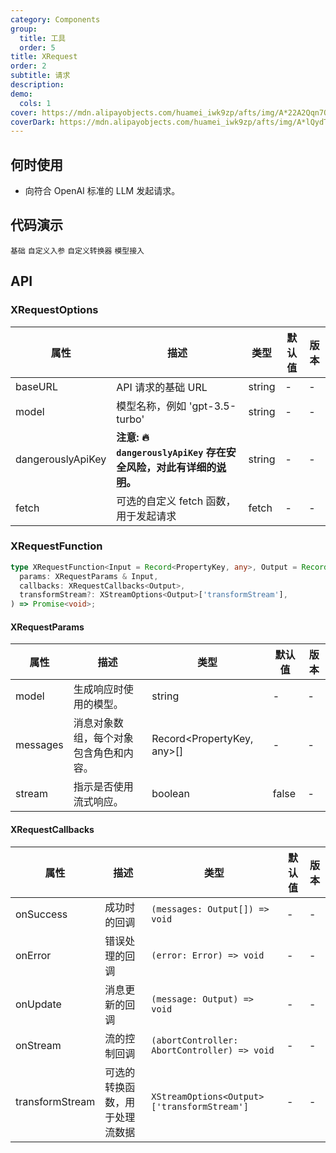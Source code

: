 ```yaml
---
category: Components
group:
  title: 工具
  order: 5
title: XRequest
order: 2
subtitle: 请求
description:
demo:
  cols: 1
cover: https://mdn.alipayobjects.com/huamei_iwk9zp/afts/img/A*22A2Qqn7OrEAAAAAAAAAAAAADgCCAQ/original
coverDark: https://mdn.alipayobjects.com/huamei_iwk9zp/afts/img/A*lQydTrtLz9YAAAAAAAAAAAAADgCCAQ/original
---
```


## 何时使用

- 向符合 OpenAI 标准的 LLM 发起请求。

## 代码演示

<!-- prettier-ignore -->
<code src="./demo/basic.tsx">基础</code>
<code src="./demo/requestParams.tsx">自定义入参</code>
<code src="./demo/custom-transformer.tsx">自定义转换器</code>
<code src="./demo/model.tsx">模型接入</code>

## API

### XRequestOptions

| 属性 | 描述 | 类型 | 默认值 | 版本 |
| --- | --- | --- | --- | --- |
| baseURL | API 请求的基础 URL | string | - | - |
| model | 模型名称，例如 'gpt-3.5-turbo' | string | - | - |
| dangerouslyApiKey | **注意: 🔥 `dangerouslyApiKey` 存在安全风险，对此有详细的[说明](/docs/react/dangerously-api-key-cn)。** | string | - | - |
| fetch | 可选的自定义 fetch 函数，用于发起请求 | fetch | - | - |

### XRequestFunction

```ts
type XRequestFunction<Input = Record<PropertyKey, any>, Output = Record<string, string>> = (
  params: XRequestParams & Input,
  callbacks: XRequestCallbacks<Output>,
  transformStream?: XStreamOptions<Output>['transformStream'],
) => Promise<void>;
```

#### XRequestParams

| 属性     | 描述                                   | 类型                       | 默认值 | 版本 |
| -------- | -------------------------------------- | -------------------------- | ------ | ---- |
| model    | 生成响应时使用的模型。                 | string                     | -      | -    |
| messages | 消息对象数组，每个对象包含角色和内容。 | Record<PropertyKey, any>[] | -      | -    |
| stream   | 指示是否使用流式响应。                 | boolean                    | false  | -    |

#### XRequestCallbacks

| 属性 | 描述 | 类型 | 默认值 | 版本 |
| --- | --- | --- | --- | --- |
| onSuccess | 成功时的回调 | `(messages: Output[]) => void` | - | - |
| onError | 错误处理的回调 | `(error: Error) => void` | - | - |
| onUpdate | 消息更新的回调 | `(message: Output) => void` | - | - |
| onStream | 流的控制回调 | `(abortController: AbortController) => void` | - | - |
| transformStream | 可选的转换函数，用于处理流数据 | `XStreamOptions<Output>['transformStream']` | - | - |
